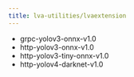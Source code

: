 ```yaml
---
title: lva-utilities/lvaextension
---
```

- grpc-yolov3-onnx-v1.0
- http-yolov3-onnx-v1.0
- http-yolov3-tiny-onnx-v1.0
- http-yolov4-darknet-v1.0
